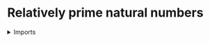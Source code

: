 #  Relatively prime natural numbers

<details><summary>Imports</summary>
```agda
module elementary-number-theory.relatively-prime-natural-numbers where

open import elementary-number-theory.equality-natural-numbers
open import elementary-number-theory.greatest-common-divisor-natural-numbers
open import elementary-number-theory.natural-numbers

open import foundation.decidable-propositions
open import foundation.decidable-types
open import foundation.dependent-pair-types
open import foundation.propositions
open import foundation.universe-levels
```
</details>

## Idea

Two natural numbers `x` and `y` are said to be relatively prime if their greatest common divisor is `1`.

## Definition

```agda
relatively-prime-ℕ : ℕ → ℕ → UU lzero
relatively-prime-ℕ x y = is-one-ℕ (gcd-ℕ x y)
```

## Properties

### Being relatively prime is a proposition

```agda
is-prop-relatively-prime-ℕ : (x y : ℕ) → is-prop (relatively-prime-ℕ x y)
is-prop-relatively-prime-ℕ x y = is-set-ℕ (gcd-ℕ x y) 1

relatively-prime-ℕ-Prop : ℕ → ℕ → Prop lzero
pr1 (relatively-prime-ℕ-Prop x y) = relatively-prime-ℕ x y
pr2 (relatively-prime-ℕ-Prop x y) = is-prop-relatively-prime-ℕ x y
```

### Being relatively prime is decidable

```agda
is-decidable-relatively-prime-ℕ :
  (x y : ℕ) → is-decidable (relatively-prime-ℕ x y)
is-decidable-relatively-prime-ℕ x y = is-decidable-is-one-ℕ (gcd-ℕ x y)

is-decidable-prop-relatively-prime-ℕ :
  (x y : ℕ) → is-decidable-prop (relatively-prime-ℕ x y)
pr1 (is-decidable-prop-relatively-prime-ℕ x y) =
  is-prop-relatively-prime-ℕ x y
pr2 (is-decidable-prop-relatively-prime-ℕ x y) =
  is-decidable-relatively-prime-ℕ x y
```

### A number y is relatively prime to x if and only if `[y] mod x` is a unit in `ℤ-Mod x`

```agda
-- relatively-prime-is-unit-mod-ℕ :
--   (x y : ℕ) → is-unit-ℤ-Mod x (mod-ℕ y) → relatively-prime-ℕ x y
-- relatively-prime-is-unit-mod-ℕ x y H = ?
